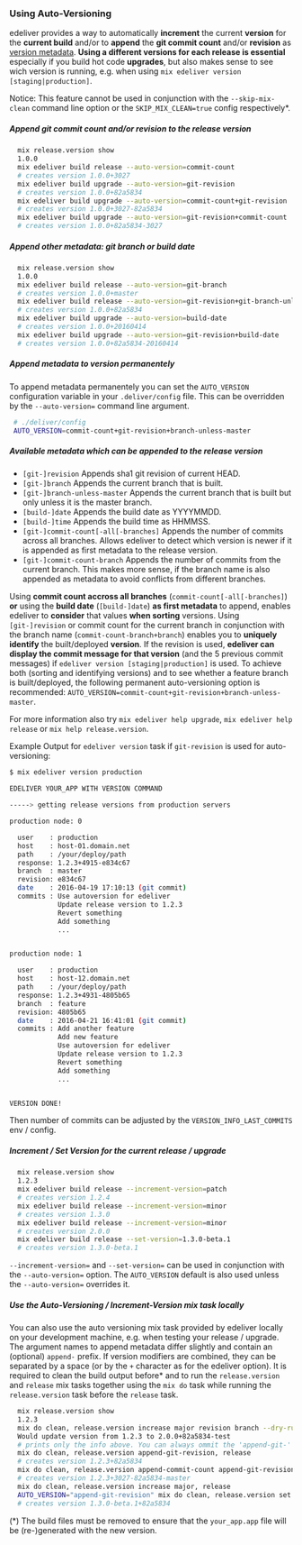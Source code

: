 ### Using Auto-Versioning

edeliver provides a way to automatically __increment__ the current __version__ for the __current build__ and/or to __append__ the __git commit count__ and/or __revision__ as [version metadata](http://semver.org/#spec-item-10).
__Using a different versions for each release is essential__ especially if you build hot code __upgrades__, but also makes sense to see wich version is running, e.g. when using `mix edeliver version [staging|production]`.

Notice: This feature cannot be used in conjunction with the `--skip-mix-clean` command line option or the `SKIP_MIX_CLEAN=true` config respectively*.


##### Append git commit count and/or revision to the release version

```sh
  mix release.version show
  1.0.0
  mix edeliver build release --auto-version=commit-count
  # creates version 1.0.0+3027
  mix edeliver build upgrade --auto-version=git-revision
  # creates version 1.0.0+82a5834
  mix edeliver build upgrade --auto-version=commit-count+git-revision
  # creates version 1.0.0+3027-82a5834
  mix edeliver build upgrade --auto-version=git-revision+commit-count
  # creates version 1.0.0+82a5834-3027
```

##### Append other metadata: git branch or build date

```sh
  mix release.version show
  1.0.0
  mix edeliver build release --auto-version=git-branch
  # creates version 1.0.0+master
  mix edeliver build release --auto-version=git-revision+git-branch-unless-master
  # creates version 1.0.0+82a5834
  mix edeliver build upgrade --auto-version=build-date
  # creates version 1.0.0+20160414
  mix edeliver build upgrade --auto-version=git-revision+build-date
  # creates version 1.0.0+82a5834-20160414
```

##### Append metadata to version permanentely

To append metadata permanentely you can set the `AUTO_VERSION` configuration variable in your `.deliver/config` file. This can be overridden by the `--auto-version=` command line argument.

```sh
 # ./deliver/config
 AUTO_VERSION=commit-count+git-revision+branch-unless-master
```

##### Available metadata which can be appended to the release version

  * `[git-]revision` Appends sha1 git revision of current HEAD.
  * `[git-]branch` Appends the current branch that is built.
  * `[git-]branch-unless-master` Appends the current branch that is built but only unless it is the master branch.
  * `[build-]date` Appends the build date as YYYYMMDD.
  * `[build-]time` Appends the build time as HHMMSS.
  * `[git-]commit-count[-all[-branches]` Appends the number of commits across all branches.
    Allows edeliver to detect which version is newer if it is appended as first metadata to
    the release version.
  * `[git-]commit-count-branch` Appends the number of commits from the current branch.
    This makes more sense, if the branch name is also appended as metadata to avoid
    conflicts from different branches.

Using __commit count accross all branches__ (`commit-count[-all[-branches]`) __or__ using the __build date__ (`[build-]date`) __as first metadata__ to append, enables edeliver to __consider__ that values __when sorting__ versions. Using `[git-]revision` or commit count for the current branch in conjunction with the branch name (`commit-count-branch+branch`) enables you to __uniquely identify__ the built/deployed __version__. If the revision is used, __edeliver can display the commit message for that version__ (and the 5 previous commit messages) if `edeliver version [staging|production]` is used. To achieve both (sorting and identifying versions) and to see whether a feature branch is built/deployed, the following permanent auto-versioning option is recommended: `AUTO_VERSION=commit-count+git-revision+branch-unless-master`.

For more information also try `mix edeliver help upgrade`, `mix edeliver help release` or `mix help release.version`.

Example Output for `edeliver version` task if `git-revision` is used for auto-versioning:

```sh
$ mix edeliver version production

EDELIVER YOUR_APP WITH VERSION COMMAND

-----> getting release versions from production servers

production node: 0

  user    : production
  host    : host-01.domain.net
  path    : /your/deploy/path
  response: 1.2.3+4915-e834c67
  branch  : master
  revision: e834c67
  date    : 2016-04-19 17:10:13 (git commit)
  commits : Use autoversion for edeliver
            Update release version to 1.2.3
            Revert something
            Add something
            ...


production node: 1

  user    : production
  host    : host-12.domain.net
  path    : /your/deploy/path
  response: 1.2.3+4931-4805b65
  branch  : feature
  revision: 4805b65
  date    : 2016-04-21 16:41:01 (git commit)
  commits : Add another feature
            Add new feature
            Use autoversion for edeliver
            Update release version to 1.2.3
            Revert something
            Add something
            ...


VERSION DONE!
```

Then number of commits can be adjusted by the `VERSION_INFO_LAST_COMMITS` env / config.

##### Increment / Set Version for the current release / upgrade

```sh
  mix release.version show
  1.2.3
  mix edeliver build release --increment-version=patch
  # creates version 1.2.4
  mix edeliver build release --increment-version=minor
  # creates version 1.3.0
  mix edeliver build release --increment-version=minor
  # creates version 2.0.0
  mix edeliver build release --set-version=1.3.0-beta.1
  # creates version 1.3.0-beta.1

```

`--increment-version=` and `--set-version=` can be used in conjunction with the `--auto-version=` option. The `AUTO_VERSION` default is also used unless the `--auto-version=` overrides it.

##### Use the Auto-Versioning / Increment-Version mix task locally

You can also use the auto versioning mix task provided by edeliver locally on your development machine, e.g. when testing your release / upgrade. The argument names to append metadata differ slightly and contain an (optional) `append-` prefix. If version modifiers are combined, they can be separated by a space (or by the `+` character as for the edeliver option).
It is required to clean the build output before* and to run the `release.version` and `release` mix tasks together using the `mix do` task while running the `release.version` task before the `release` task.

```sh
  mix release.version show
  1.2.3
  mix do clean, release.version increase major revision branch --dry-run
  Would update version from 1.2.3 to 2.0.0+82a5834-test
  # prints only the info above. You can always ommit the 'append-git-' part.
  mix do clean, release.version append-git-revision, release
  # creates version 1.2.3+82a5834
  mix do clean, release.version append-commit-count append-git-revision append-git-branch, release
  # creates version 1.2.3+3027-82a5834-master
  mix do clean, release.version increase major, release
  AUTO_VERSION="append-git-revision" mix do clean, release.version set 1.3.0-beta.1, release
  # creates version 1.3.0-beta.1+82a5834
```

(*) The build files must be removed to ensure that the `your_app.app` file will be (re-)generated with the new version.
